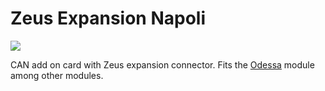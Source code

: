 <h1>Zeus Expansion Napoli</h1>

<img src="http://www.grodansparadis.com/images/frankfurt_rs232_4_small.png">

CAN add on card with Zeus expansion connector. Fits the 
<a href="http://www.grodansparadis.com/odessa/odessa.html">Odessa</a> module
among other modules.
